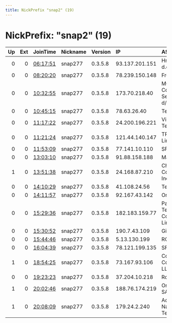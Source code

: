```yaml
---
title: NickPrefix "snap2" (19)
---
```


# NickPrefix: "snap2" (19)

|   Up |   Ext | JoinTime                                                                                            | Nickname   | Version   | IP             | AS                                       | CC   |   ORp |   Dirp | OS    | Contact   |   eFamMembers |
|-----:|------:|:----------------------------------------------------------------------------------------------------|:-----------|:----------|:---------------|:-----------------------------------------|:-----|------:|-------:|:------|:----------|--------------:|
|    0 |     0 | [06:17:51](https://metrics.torproject.org/rs.html#details/1D4F1BB546AD0D4A22DB991E4CE4F1CABAD1005F) | snap277    | 0.3.5.8   | 93.137.201.151 | Hrvatski Telekom d.d.                    | hr   | 38185 |      0 | Linux | None      |             1 |
|    0 |     0 | [08:20:20](https://metrics.torproject.org/rs.html#details/279D91033F66E1755EFF5BD6B4B3D1E4A867B4F8) | snap277    | 0.3.5.8   | 78.239.150.148 | Free SAS                                 | fr   | 42209 |      0 | Linux | None      |             1 |
|    0 |     0 | [10:32:55](https://metrics.torproject.org/rs.html#details/FBAA556E2A1094B0CED4BDC8170CC4EB285565EC) | snap277    | 0.3.5.8   | 173.70.218.40  | MCI Communications Services, Inc. d/b/a  | us   | 45915 |      0 | Linux | None      |             1 |
|    0 |     0 | [10:45:15](https://metrics.torproject.org/rs.html#details/3C54F1848338EC0CDB69844CD27180A107E66D9B) | snap277    | 0.3.5.8   | 78.63.26.40    | Telia Lietuva, AB                        | lt   | 43025 |      0 | Linux | None      |             1 |
|    0 |     0 | [11:17:22](https://metrics.torproject.org/rs.html#details/150A8B71C3A8B99D6577703D7331AE6BFB690ED4) | snap277    | 0.3.5.8   | 24.200.196.221 | Videotron Telecom Ltee                   | ca   | 45821 |      0 | Linux | None      |             1 |
|    0 |     0 | [11:21:24](https://metrics.torproject.org/rs.html#details/E95C9F8F2503CF6EE7B258F42F6CD569310F20CE) | snap277    | 0.3.5.8   | 121.44.140.147 | TPG Telecom Limited                      | au   | 43247 |      0 | Linux | None      |             1 |
|    0 |     0 | [11:53:09](https://metrics.torproject.org/rs.html#details/62FB930B5DADFDA667C9455E27C5426C6753F9CD) | snap277    | 0.3.5.8   | 77.141.10.110  | SFR SA                                   | fr   | 33567 |      0 | Linux | None      |             1 |
|    0 |     0 | [13:03:10](https://metrics.torproject.org/rs.html#details/10B6F55A835BA296F0BD2C4669A54E98FB3E9F49) | snap277    | 0.3.5.8   | 91.88.158.188  | Manche Telecom                           | fr   | 33153 |      0 | Linux | None      |             1 |
|    1 |     0 | [13:51:38](https://metrics.torproject.org/rs.html#details/FA2F746300C11CFC1C2769CC7ACEB0FC1014C297) | snap277    | 0.3.5.8   | 24.168.87.210  | Charter Communications Inc               | us   | 40179 |      0 | Linux | None      |             1 |
|    0 |     0 | [14:10:29](https://metrics.torproject.org/rs.html#details/457F5F1122254F94EC6B8B41EF2AF54F79F40A8D) | snap277    | 0.3.5.8   | 41.108.24.56   | Telecom Algeria                          | dz   | 40057 |      0 | Linux | None      |             1 |
|    0 |     0 | [14:11:57](https://metrics.torproject.org/rs.html#details/FE75FA72A6C2FA5991E31B14B06B99967B5CC43E) | snap277    | 0.3.5.8   | 92.167.43.142  | Orange                                   | fr   | 43487 |      0 | Linux | None      |             1 |
|    0 |     0 | [15:29:36](https://metrics.torproject.org/rs.html#details/8CD2634109C23AA9D546F46877695C46869FA43F) | snap277    | 0.3.5.8   | 182.183.159.77 | Pakistan Telecom Company Limited         | pk   | 44413 |      0 | Linux | None      |             1 |
|    0 |     0 | [15:30:52](https://metrics.torproject.org/rs.html#details/E46B06DED79A8028C40067FAF51A1B10F7AD3FEE) | snap277    | 0.3.5.8   | 190.7.43.109   | Gigared S.A.                             | ar   | 42111 |      0 | Linux | None      |             1 |
|    0 |     0 | [15:44:46](https://metrics.torproject.org/rs.html#details/16E5C8BEF0895E4FD071EA69BED46A95909344E4) | snap277    | 0.3.5.8   | 5.13.130.199   | RCS &amp; RDS                            | ro   | 36813 |      0 | Linux | None      |             1 |
|    0 |     0 | [16:04:39](https://metrics.torproject.org/rs.html#details/96B25CA1D5BD06FD0FAA2C063ADDC33B37302CDF) | snap277    | 0.3.5.8   | 78.121.199.135 | SFR SA                                   | fr   | 37365 |      0 | Linux | None      |             1 |
|    1 |     0 | [18:54:25](https://metrics.torproject.org/rs.html#details/AD83FD523495E3CFB0C28F180AA77E3D9EB8FDBC) | snap277    | 0.3.5.8   | 73.167.93.106  | Comcast Cable Communications, LLC        | us   | 33361 |      0 | Linux | None      |             1 |
|    0 |     0 | [19:23:23](https://metrics.torproject.org/rs.html#details/C8A436DA8BAE6142507D90FA52FB3395AF3F393E) | snap277    | 0.3.5.8   | 37.204.10.218  | Rostelecom                               | ru   | 36387 |      0 | Linux | None      |             1 |
|    1 |     0 | [20:02:46](https://metrics.torproject.org/rs.html#details/20C64C8BA3A10B17F4C7E4ABB0244CAD033DFBDF) | snap277    | 0.3.5.8   | 188.76.174.219 | Orange Espagne SA                        | es   | 41081 |      0 | Linux | None      |             1 |
|    1 |     0 | [20:08:09](https://metrics.torproject.org/rs.html#details/CD7586112E6EB8ED79651A2D21250544B133C77F) | snap277    | 0.3.5.8   | 179.24.2.240   | Administracion Nacional de Telecomunicac | uy   | 41469 |      0 | Linux | None      |             1 |
